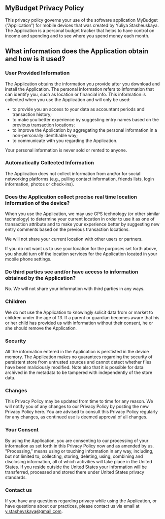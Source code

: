 ## MyBudget Privacy Policy

This privacy policy governs your use of the software application MyBudget (“Application”) for mobile devices that was created by Yuliya Stasheuskaya. The Application is a personal budget tracker that helps to have control on income and spending and to see where you spend money each month.

## What information does the Application obtain and how is it used?

### User Provided Information 

The Application obtains the information you provide after you download and install the Application. The personal information refers to information that can identify you, such as location or financial info. This information is collected when you use the Application and will only be used:

- to provide you an access to your data as accountant periods and transaction history;
- to make you better experience by suggesting entry names based on the previous transaction locations;
- to improve the Application by aggregating the personal information in a non-personally identifiable way;
- to communicate with you regarding the Application.

Your personal information is never sold or rented to anyone.

### Automatically Collected Information 

The Application does not collect information from and/or for social networking platforms (e.g., pulling contact information, friends lists, login information, photos or check-ins).

### Does the Application collect precise real time location information of the device?

When you use the Application, we may use GPS technology (or other similar technology) to determine your current location in order to use it as one of transaction attribute and to make your experience better by suggesting new entry comments based on the previous transaction locations.

We will not share your current location with other users or partners.

If you do not want us to use your location for the purposes set forth above, you should turn off the location services for the Application located in your mobile phone settings.

### Do third parties see and/or have access to information obtained by the Application?

No. We will not share your information with third parties in any ways.

### Children

We do not use the Application to knowingly solicit data from or market to children under the age of 13. If a parent or guardian becomes aware that his or her child has provided us with information without their consent, he or she should remove the Application.

### Security

All the information entered in the Application is perstisted in the device memory. The Application makes no guarantees regarding the security of persistent store from untrusted sources and cannot detect whether files have been maliciously modified. Note also that it is possible for data archived in the metadata to be tampered with independently of the store data.

### Changes

This Privacy Policy may be updated from time to time for any reason. We will notify you of any changes to our Privacy Policy by posting the new Privacy Policy here. You are advised to consult this Privacy Policy regularly for any changes, as continued use is deemed approval of all changes.

### Your Consent

By using the Application, you are consenting to our processing of your information as set forth in this Privacy Policy now and as amended by us. "Processing,” means using or touching information in any way, including, but not limited to, collecting, storing, deleting, using, combining and disclosing information, all of which activities will take place in the United States. If you reside outside the United States your information will be transferred, processed and stored there under United States privacy standards.

### Contact us

If you have any questions regarding privacy while using the Application, or have questions about our practices, please contact us via email at y.stashevskaya@gmail.com.
